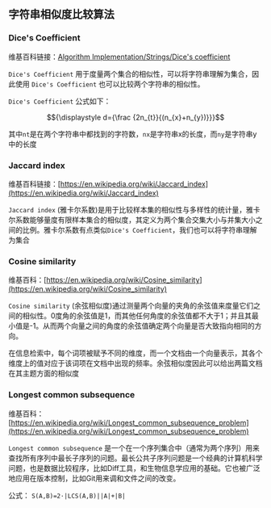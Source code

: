 ## 字符串相似度比较算法

### Dice's Coefficient

维基百科链接：[Algorithm Implementation/Strings/Dice's coefficient](https://en.wikibooks.org/wiki/Algorithm_Implementation/Strings/Dice%27s_coefficient)

`Dice's Coefficient` 用于度量两个集合的相似性，可以将字符串理解为集合，因此使用 `Dice's Coefficient` 也可以比较两个字符串的相似性。


`Dice's Coefficient` 公式如下：

$${\displaystyle d={\frac {2n_{t}}{(n_{x}+n_{y})}}}$$

其中`nt`是在两个字符串中都找到的字符数，`nx`是字符串x的长度，而`ny`是字符串y中的长度

### Jaccard index
维基百科链接：[https://en.wikipedia.org/wiki/Jaccard_index](https://en.wikipedia.org/wiki/Jaccard_index)

`Jaccard index` (雅卡尔系数)是用于比较样本集的相似性与多样性的统计量，雅卡尔系数能够量度有限样本集合的相似度，其定义为两个集合交集大小与并集大小之间的比例。雅卡尔系数有点类似`Dice's Coefficient`，我们也可以将字符串理解为集合

### Cosine similarity

维基百科：[https://en.wikipedia.org/wiki/Cosine_similarity](https://en.wikipedia.org/wiki/Cosine_similarity)

`Cosine similarity` (余弦相似度)通过测量两个向量的夹角的余弦值来度量它们之间的相似性。0度角的余弦值是1，而其他任何角度的余弦值都不大于1；并且其最小值是-1。从而两个向量之间的角度的余弦值确定两个向量是否大致指向相同的方向。

在信息检索中，每个词项被赋予不同的维度，而一个文档由一个向量表示，其各个维度上的值对应于该词项在文档中出现的频率。余弦相似度因此可以给出两篇文档在其主题方面的相似度

### Longest common subsequence

维基百科：[https://en.wikipedia.org/wiki/Longest_common_subsequence_problem](https://en.wikipedia.org/wiki/Longest_common_subsequence_problem)

`Longest common subsequence` 是一个在一个序列集合中（通常为两个序列）用来查找所有序列中最长子序列的问题。最长公共子序列问题是一个经典的计算机科学问题，也是数据比较程序，比如Diff工具，和生物信息学应用的基础。它也被广泛地应用在版本控制，比如Git用来调和文件之间的改变。

公式：
`S(A,B)=2⋅|LCS(A,B)||A|+|B|`
